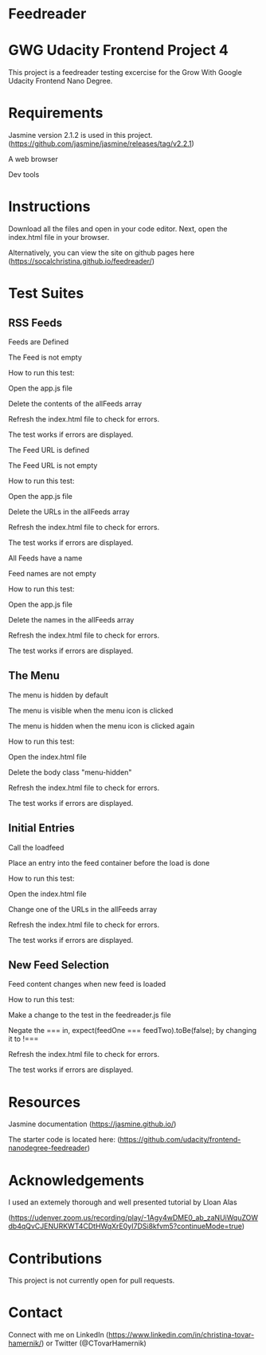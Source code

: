 Feedreader
==========
GWG Udacity Frontend Project 4
==============================
This project is a feedreader testing excercise for the Grow With Google Udacity Frontend Nano Degree.

Requirements
===========
Jasmine version 2.1.2 is used in this project. (https://github.com/jasmine/jasmine/releases/tag/v2.2.1)

A web browser

Dev tools


Instructions
============

Download all the files and open in your code editor. Next, open the index.html file in your browser.

Alternatively, you can view the site on github pages here (https://socalchristina.github.io/feedreader/)


Test Suites
===========

RSS Feeds
---------

Feeds are Defined

The Feed is not empty


How to run this test:

Open the app.js file

Delete the contents of the allFeeds array


Refresh the index.html file to check for errors.

The test works if errors are displayed.

The Feed URL is defined

The Feed URL is not empty


How to run this test:

Open the app.js file

Delete the URLs in the allFeeds array


Refresh the index.html file to check for errors.

The test works if errors are displayed.


All Feeds have a name

Feed names are not empty


How to run this test:

Open the app.js file

Delete the names in the allFeeds array

Refresh the index.html file to check for errors.

The test works if errors are displayed.



The Menu
--------
The menu is hidden by default

The menu is visible when the menu icon is clicked

The menu is hidden when the menu icon  is clicked again


How to run this test:

Open the index.html file

Delete the body class "menu-hidden"

Refresh the index.html file to check for errors.

The test works if errors are displayed.


Initial Entries
---------------
Call the loadfeed

Place an entry into the feed container before the load is done


How to run this test:

Open the index.html file

Change one of the URLs in the allFeeds array


Refresh the index.html file to check for errors.

The test works if errors are displayed.


New Feed Selection
------------------
Feed content changes when new feed is loaded


How to run this test:

Make a change to the test in the feedreader.js file

Negate the === in, expect(feedOne === feedTwo).toBe(false); by changing it to !===

Refresh the index.html file to check for errors.

The test works if errors are displayed.


Resources
=========
Jasmine documentation (https://jasmine.github.io/)

The starter code is located here: (https://github.com/udacity/frontend-nanodegree-feedreader)


Acknowledgements
================
I used an extemely thorough and well presented tutorial by Lloan Alas 

(https://udenver.zoom.us/recording/play/-1Agy4wDME0_ab_zaNUiWquZOWdb4qQvCJENURKWT4CDtHWqXrE0yI7DSi8kfvm5?continueMode=true)


Contributions
=============
This project is not currently open for pull requests.


Contact
=======

Connect with me on LinkedIn (https://www.linkedin.com/in/christina-tovar-hamernik/) or Twitter (@CTovarHamernik)
